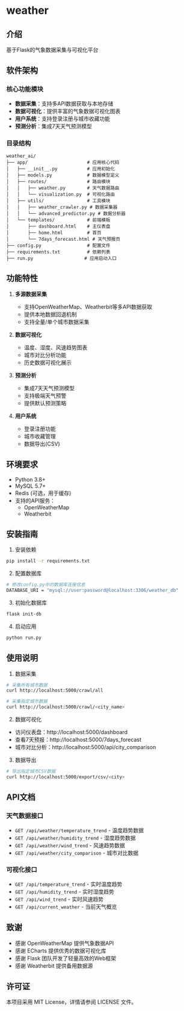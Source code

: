 # weather

## 介绍
基于Flask的气象数据采集与可视化平台

## 软件架构
### 核心功能模块
- **数据采集**：支持多API数据获取与本地存储
- **数据可视化**：提供丰富的气象数据可视化图表
- **用户系统**：支持登录注册与城市收藏功能
- **预测分析**：集成7天天气预测模型

### 目录结构
```
weather_ai/
├── app/                      # 应用核心代码
│   ├── __init__.py           # 应用初始化
│   ├── models.py             # 数据模型定义
│   ├── routes/               # 路由模块
│   │   ├── weather.py        # 天气数据路由
│   │   └── visualization.py  # 可视化路由
│   ├── utils/                # 工具模块
│   │   ├── weather_crawler.py # 数据采集器
│   │   └── advanced_predictor.py # 数据分析器
│   └── templates/            # 前端模板
│       ├── dashboard.html    # 主仪表盘
│       ├── home.html         # 首页
│       └── 7days_forecast.html # 天气预报页
├── config.py                 # 配置文件
├── requirements.txt          # 依赖列表
├── run.py                   # 应用启动入口
```

## 功能特性
1. **多源数据采集**
   - 支持OpenWeatherMap、Weatherbit等多API数据获取
   - 提供本地数据回退机制
   - 支持全量/单个城市数据采集

2. **数据可视化**
   - 温度、湿度、风速趋势图表
   - 城市对比分析功能
   - 历史数据可视化展示

3. **预测分析**
   - 集成7天天气预测模型
   - 支持极端天气预警
   - 提供默认预测策略

4. **用户系统**
   - 登录注册功能
   - 城市收藏管理
   - 数据导出(CSV)

## 环境要求
- Python 3.8+
- MySQL 5.7+
- Redis (可选，用于缓存)
- 支持的API服务：
  - OpenWeatherMap
  - Weatherbit

## 安装指南
1. 安装依赖
```bash
pip install -r requirements.txt
```

2. 配置数据库
```bash
# 修改config.py中的数据库连接信息
DATABASE_URI = "mysql://user:password@localhost:3306/weather_db"
```

3. 初始化数据库
```bash
flask init-db
```

4. 启动应用
```bash
python run.py
```

## 使用说明
1. 数据采集
```bash
# 采集所有城市数据
curl http://localhost:5000/crawl/all

# 采集指定城市数据
curl http://localhost:5000/crawl/<city_name>
```

2. 数据可视化
- 访问仪表盘：http://localhost:5000/dashboard
- 查看7天预报：http://localhost:5000/7days_forecast
- 城市对比分析：http://localhost:5000/api/city_comparison

3. 数据导出
```bash
# 导出指定城市CSV数据
curl http://localhost:5000/export/csv/<city>
```

## API文档
### 天气数据接口
- `GET /api/weather/temperature_trend` - 温度趋势数据
- `GET /api/weather/humidity_trend` - 湿度趋势数据
- `GET /api/weather/wind_trend` - 风速趋势数据
- `GET /api/weather/city_comparison` - 城市对比数据

### 可视化接口
- `GET /api/temperature_trend` - 实时温度趋势
- `GET /api/humidity_trend` - 实时湿度趋势
- `GET /api/wind_trend` - 实时风速趋势
- `GET /api/current_weather` - 当前天气概览

## 致谢
- 感谢 OpenWeatherMap 提供气象数据API
- 感谢 ECharts 提供优秀的数据可视化库
- 感谢 Flask 团队开发了轻量高效的Web框架
- 感谢 Weatherbit 提供备用数据源

## 许可证
本项目采用 MIT License，详情请参阅 LICENSE 文件。
